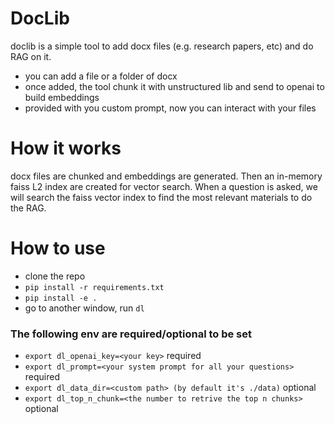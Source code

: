 # DocLib
doclib is a simple tool to add docx files (e.g. research papers, etc) and do RAG on it.
- you can add a file or a folder of docx
- once added, the tool chunk it with unstructured lib and send to openai to build embeddings
- provided with you custom prompt, now you can interact with your files

# How it works
docx files are chunked and embeddings are generated. Then an in-memory faiss L2 index are created
for vector search. When a question is asked, we will search the faiss vector index to find the most
relevant materials to do the RAG.

# How to use
- clone the repo
- `pip install -r requirements.txt`
- `pip install -e .`
- go to another window, run `dl`

### The following env are required/optional to be set
- `export dl_openai_key=<your key>` required
- `export dl_prompt=<your system prompt for all your questions>` required
- `export dl_data_dir=<custom path> (by default it's ./data)` optional
- `export dl_top_n_chunk=<the number to retrive the top n chunks>` optional
